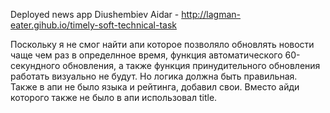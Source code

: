 Deployed news app Diushembiev Aidar - http://lagman-eater.gihub.io/timely-soft-technical-task

Поскольку я не смог найти апи которое позволяло обновлять новости чаще чем раз в определнное время, функция автоматического 60-секундного обновления, а также функция принудительного обновления работать визуально не будут. Но логика должна быть правильная. Также в апи не было языка и рейтинга, добавил свои. Вместо айди которого также не было в апи использовал title.